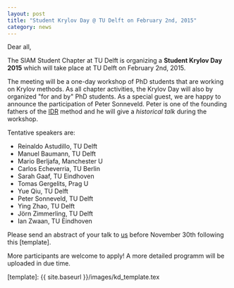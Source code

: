```yaml
---
layout: post
title: "Student Krylov Day @ TU Delft on February 2nd, 2015"
category: news
---
```


Dear all,

The SIAM Student Chapter at TU Delft is organizing a **Student Krylov Day 2015** which will take place at TU Delft on February 2nd, 2015.

The meeting will be a one-day workshop of PhD students that are working on
Krylov methods. As all chapter activities, the Krylov Day will also by
organized "for and by" PhD students. As a special guest, we are happy to announce the participation of Peter Sonneveld. Peter is one of the founding fathers of the [IDR] method and he will give a *historical talk* during the workshop.

Tentative speakers are:

* Reinaldo Astudillo, TU Delft
* Manuel Baumann, TU Delft
* Mario Berljafa, Manchester U
* Carlos Echeverria, TU Berlin
* Sarah Gaaf, TU Eindhoven
* Tomas Gergelits, Prag U
* Yue Qiu, TU Delft
* Peter Sonneveld, TU Delft
* Ying Zhao,  TU Delft
* Jörn Zimmerling, TU Delft
* Ian Zwaan, TU Eindhoven

Please send an abstract of your talk to [us] before November 30th following this [template].

More participants are welcome to apply! A more detailed programm will be uploaded in due time.

[IDR]: http://ta.twi.tudelft.nl/nw/users/gijzen/IDR.html
[us]: mailto:SIAMSC-EWI@tudelft.nl
[template]: {{ site.baseurl }}/images/kd_template.tex